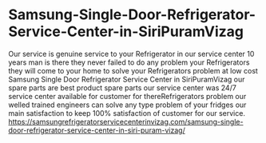 # Samsung-Single-Door-Refrigerator-Service-Center-in-SiriPuramVizag
Our service is genuine service to your Refrigerator in our service center 10 years man is there they never failed to do any problem your Refrigerators they will come to your home to solve your Refrigerators problem at low cost  Samsung Single Door Refrigerator Service Center in SiriPuramVizag our spare parts are best product spare parts  our service center was 24/7 service center available for customer for thereRefrigerators problem our welled trained engineers can solve any type problem of your  fridges our main satisfaction to keep 100% satisfaction of customer for our service.  https://samsungrefrigeratorservicecenterinvizag.com/samsung-single-door-refrigerator-service-center-in-siri-puram-vizag/
